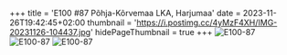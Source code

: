 +++
title = 'E100 #87 Põhja-Kõrvemaa LKA, Harjumaa'
date = 2023-11-26T19:42:45+02:00
thumbnail = 'https://i.postimg.cc/4yMzF4XH/IMG-20231126-104437.jpg'
hidePageThumbnail = true
+++
![E100-87](https://i.postimg.cc/4yMzF4XH/IMG-20231126-104437.jpg)
![E100-87](https://i.postimg.cc/bwnRWnDy/IMG-20231126-105806.jpg)
![E100-87](https://i.postimg.cc/Qxh9hWyN/IMG-20231126-110546.jpg)